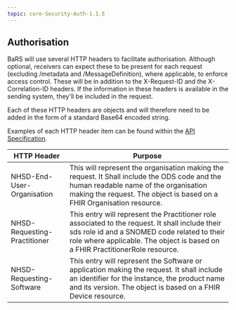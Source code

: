 ```yaml
---
topic: core-Security-Auth-1.1.5
---
```


## Authorisation

BaRS will use several HTTP headers to facilitate authorisation. Although optional, receivers can expect these to be present for each request (excluding /metadata and /MessageDefinition), where applicable, to enforce access control. These will be in addition to the X-Request-ID and the X-Correlation-ID headers. If the information in these headers is available in the sending system, they'll be included in the request.

Each of these HTTP headers are objects and will therefore need to be added in the form of a standard Base64 encoded string.

Examples of each HTTP header item can be found within the [API Specification](https://digital.nhs.uk/developer/api-catalogue/booking-and-referral-fhir).

| HTTP Header                  | Purpose                                                                                                                                                                                                                  |
|------------------------------|--------------------------------------------------------------------------------------------------------------------------------------------------------------------------------------------------------------------------|
| NHSD-End-User-Organisation   | This will represent the organisation making the request. It Shall include the ODS code and the human readable name of the organisation making the request. The object is based on a FHIR Organisation resource.          |                                                                                                                             |
| NHSD-Requesting-Practitioner | This entry will represent the Practitioner role associated to the request. It shall include their sds role id and a SNOMED code related to their role where applicable.  The object is based on a FHIR PractitionerRole resource. |
| NHSD-Requesting-Software     | This entry will represent the Software or application making the request. It shall include an identifier for the instance, the product name and its version. The object is based on a FHIR Device resource.              |